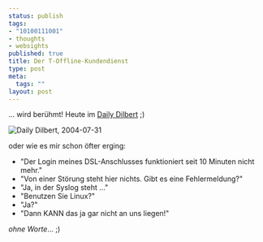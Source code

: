 ```yaml
--- 
status: publish
tags: 
- "10100111001"
- thoughts
- websights
published: true
title: Der T-Offline-Kundendienst
type: post
meta: 
  tags: ""
layout: post
---
```

... wird berühmt! Heute im <a href="http://www.dilbert.com/" title="http://www.dilbert.com/" onmouseover="window.status='http://www.dilbert.com/';return true;" onmouseout="window.status='';return true;">Daily Dilbert</a> ;)

<img src="http://www.dilbert.com/comics/dilbert/archive/images/dilbert2004071743231.gif" alt="Daily Dilbert, 2004-07-31" />

oder wie es mir schon öfter erging:

- "Der Login meines DSL-Anschlusses funktioniert seit 10 Minuten nicht mehr."
- "Von einer Störung steht hier nichts. Gibt es eine Fehlermeldung?"
- "Ja, in der Syslog steht ..."
- "Benutzen Sie Linux?"
- "Ja?"
- "Dann KANN das ja gar nicht an uns liegen!"

*ohne Worte*... ;)
